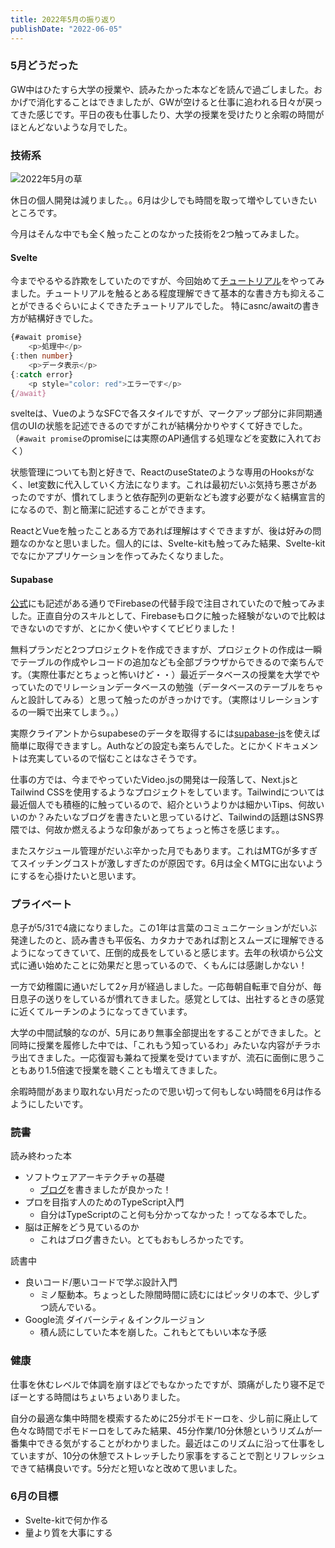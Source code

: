 ```yaml
---
title: 2022年5月の振り返り
publishDate: "2022-06-05"
---
```


### 5月どうだった
GW中はひたすら大学の授業や、読みたかった本などを読んで過ごしました。おかげで消化することはできましたが、GWが空けると仕事に追われる日々が戻ってきた感じです。平日の夜も仕事したり、大学の授業を受けたりと余暇の時間がほとんどないような月でした。


### 技術系

![2022年5月の草](/images/2022605_github.png)

休日の個人開発は減りました。。6月は少しでも時間を取って増やしていきたいところです。

今月はそんな中でも全く触ったことのなかった技術を2つ触ってみました。

#### Svelte

今までやるやる詐欺をしていたのですが、今回始めて[チュートリアル](https://svelte.dev/tutorial/basics)をやってみました。チュートリアルを触るとある程度理解できて基本的な書き方も抑えることができるぐらいによくできたチュートリアルでした。
特にasnc/awaitの書き方が結構好きでした。

```ts
{#await promise}
	<p>処理中</p>
{:then number}
	<p>データ表示</p>
{:catch error}
	<p style="color: red">エラーです</p>
{/await}

```

svelteは、VueのようなSFCで各スタイルですが、マークアップ部分に非同期通信のUIの状態を記述できるのですがこれが結構分かりやすくて好きでした。（`#await promise`のpromiseには実際のAPI通信する処理などを変数に入れておく）

状態管理についても割と好きで、ReactのuseStateのような専用のHooksがなく、let変数に代入していく方法になります。これは最初だいぶ気持ち悪さがあったのですが、慣れてしまうと依存配列の更新なども渡す必要がなく結構宣言的になるので、割と簡潔に記述することができます。

ReactとVueを触ったことある方であれば理解はすぐできますが、後は好みの問題なのかなと思いました。個人的には、Svelte-kitも触ってみた結果、Svelte-kitでなにかアプリケーションを作ってみたくなりました。

#### Supabase

[公式](https://supabase.com/)にも記述がある通りでFirebaseの代替手段で注目されていたので触ってみました。正直自分のスキルとして、Firebaseもロクに触った経験がないので比較はできないのですが、とにかく使いやすくてビビりました！

無料プランだと2つプロジェクトを作成できますが、プロジェクトの作成は一瞬でテーブルの作成やレコードの追加なども全部ブラウザからできるので楽ちんです。（実際仕事だとちょっと怖いけど・・）最近データベースの授業を大学でやっていたのでリレーションデータベースの勉強（データベースのテーブルをちゃんと設計してみる）と思って触ったのがきっかけです。（実際はリレーションするの一瞬で出来てしまう。。）

実際クライアントからsupabeseのデータを取得するには[supabase-js](https://github.com/supabase/supabase-js)を使えば簡単に取得できますし。Authなどの設定も楽ちんでした。とにかくドキュメントは充実しているので悩むことはなさそうです。

仕事の方では、今までやっていたVideo.jsの開発は一段落して、Next.jsとTailwind CSSを使用するようなプロジェクトをしています。Tailwindについては最近個人でも積極的に触っているので、紹介というよりかは細かいTips、何故いいのか？みたいなブログを書きたいと思っているけど、Tailwindの話題はSNS界隈では、何故か燃えるような印象があってちょっと怖さを感じます。。

またスケジュール管理がだいぶ辛かった月でもあります。これはMTGが多すぎてスイッチングコストが激しすぎたのが原因です。6月は全くMTGに出ないようにするを心掛けたいと思います。


### プライベート

息子が5/31で4歳になりました。この1年は言葉のコミュニケーションがだいぶ発達したのと、読み書きも平仮名、カタカナであれば割とスムーズに理解できるようになってきていて、圧倒的成長をしていると感じます。去年の秋頃から公文式に通い始めたことに効果だと思っているので、くもんには感謝しかない！　

一方で幼稚園に通いだして2ヶ月が経過しました。一応毎朝自転車で自分が、毎日息子の送りをしているが慣れてきました。感覚としては、出社するときの感覚に近くてルーチンのようになってきています。

大学の中間試験的なのが、5月にあり無事全部提出をすることができました。と同時に授業を履修した中では、「これもう知っているわ」みたいな内容がチラホラ出てきました。一応復習も兼ねて授業を受けていますが、流石に面倒に思うこともあり1.5倍速で授業を聴くことも増えてきました。

余暇時間があまり取れない月だったので思い切って何もしない時間を6月は作るようにしたいです。

### 読書

読み終わった本
- ソフトウェアアーキテクチャの基礎
  - [ブログ](http://localhost:8000/blog/2022/0509/)を書きましたが良かった！
- プロを目指す人のためのTypeScript入門
  - 自分はTypeScriptのこと何も分かってなかった！ってなる本でした。
- 脳は正解をどう見ているのか
  - これはブログ書きたい。とてもおもしろかったです。

読書中

- 良いコード/悪いコードで学ぶ設計入門
  - ミノ駆動本。ちょっとした隙間時間に読むにはピッタリの本で、少しずつ読んでいる。
- Google流 ダイバーシティ＆インクルージョン
  - 積ん読にしていた本を崩した。これもとてもいい本な予感


### 健康

仕事を休むレベルで体調を崩すほどでもなかったですが、頭痛がしたり寝不足でぼーとする時間はちょいちょいありました。

自分の最適な集中時間を模索するために25分ポモドーロを、少し前に廃止して色々な時間でポモドーロをしてみた結果、45分作業/10分休憩というリズムが一番集中できる気がすることがわかりました。最近はこのリズムに沿って仕事をしていますが、10分の休憩でストレッチしたり家事をすることで割とリフレッシュできて結構良いです。5分だと短いなと改めて思いました。


### 6月の目標
- Svelte-kitで何か作る
- 量より質を大事にする
